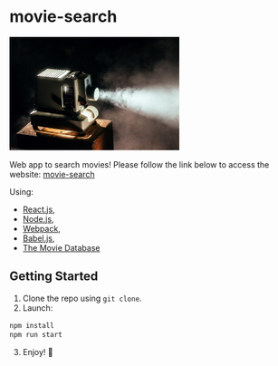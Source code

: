 # movie-search

<img src="./public/img/movie.jpg" alt="movie-search" width="300"/>

Web app to search movies!
Please follow the link below to access the website:
[movie-search](https://movie-search-alcaff.herokuapp.com/)

Using:

- [React.js](https://reactjs.org/),
- [Node.js](https://nodejs.org/),
- [Webpack](https://webpack.js.org/),
- [Babel.js](https://sqitch.org/),
- [The Movie Database](https://www.themoviedb.org/)

## Getting Started

1. Clone the repo using `git clone`.
2. Launch:

```bash
npm install
npm run start
```

3. Enjoy! :rocket:
